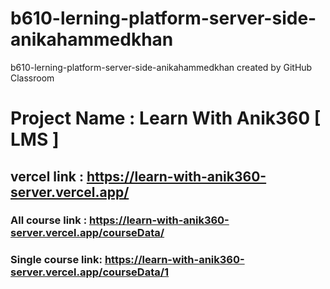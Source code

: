 # b610-lerning-platform-server-side-anikahammedkhan
b610-lerning-platform-server-side-anikahammedkhan created by GitHub Classroom


# Project Name : Learn With Anik360 [ LMS ]

## vercel link : https://learn-with-anik360-server.vercel.app/
### All course link : https://learn-with-anik360-server.vercel.app/courseData/

### Single course link: https://learn-with-anik360-server.vercel.app/courseData/1
